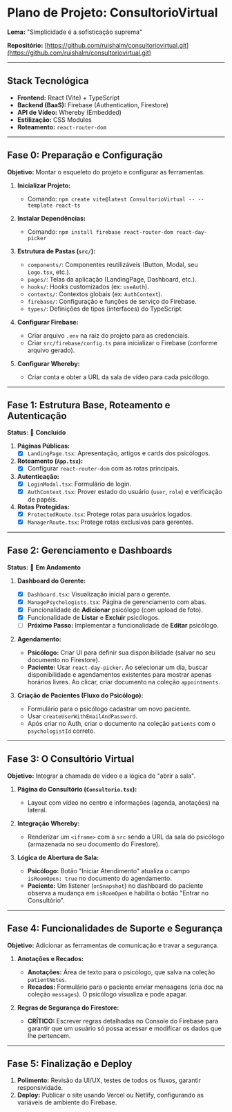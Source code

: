 # Plano de Projeto: ConsultorioVirtual

**Lema:** "Simplicidade é a sofisticação suprema"

**Repositório:** [https://github.com/ruishalm/consultoriovirtual.git](https://github.com/ruishalm/consultoriovirtual.git)

---

## Stack Tecnológica

*   **Frontend:** React (Vite) + TypeScript
*   **Backend (BaaS):** Firebase (Authentication, Firestore)
*   **API de Vídeo:** Whereby (Embedded)
*   **Estilização:** CSS Modules
*   **Roteamento:** `react-router-dom`

---

## Fase 0: Preparação e Configuração

**Objetivo:** Montar o esqueleto do projeto e configurar as ferramentas.

1.  **Inicializar Projeto:**
    *   Comando: `npm create vite@latest ConsultorioVirtual -- --template react-ts`

2.  **Instalar Dependências:**
    *   Comando: `npm install firebase react-router-dom react-day-picker`

3.  **Estrutura de Pastas (`src/`):**
    *   `components/`: Componentes reutilizáveis (Button, Modal, seu `Logo.tsx`, etc.).
    *   `pages/`: Telas da aplicação (LandingPage, Dashboard, etc.).
    *   `hooks/`: Hooks customizados (ex: `useAuth`).
    *   `contexts/`: Contextos globais (ex: `AuthContext`).
    *   `firebase/`: Configuração e funções de serviço do Firebase.
    *   `types/`: Definições de tipos (interfaces) do TypeScript.

4.  **Configurar Firebase:**
    *   Criar arquivo `.env` na raiz do projeto para as credenciais.
    *   Criar `src/firebase/config.ts` para inicializar o Firebase (conforme arquivo gerado).

5.  **Configurar Whereby:**
    *   Criar conta e obter a URL da sala de vídeo para cada psicólogo.

---

## Fase 1: Estrutura Base, Roteamento e Autenticação

**Status:** 🏁 **Concluído**

1.  **Páginas Públicas:**
    *   [x] `LandingPage.tsx`: Apresentação, artigos e cards dos psicólogos.

2.  **Roteamento (`App.tsx`):**
    *   [x] Configurar `react-router-dom` com as rotas principais.

3.  **Autenticação:**
    *   [x] `LoginModal.tsx`: Formulário de login.
    *   [x] `AuthContext.tsx`: Prover estado do usuário (`user`, `role`) e verificação de papéis.

4.  **Rotas Protegidas:**
    *   [x] `ProtectedRoute.tsx`: Protege rotas para usuários logados.
    *   [x] `ManagerRoute.tsx`: Protege rotas exclusivas para gerentes.

---

## Fase 2: Gerenciamento e Dashboards

**Status:** 🚧 **Em Andamento**

1.  **Dashboard do Gerente:**
    *   [x] `Dashboard.tsx`: Visualização inicial para o gerente.
    *   [x] `ManagePsychologists.tsx`: Página de gerenciamento com abas.
    *   [x] Funcionalidade de **Adicionar** psicólogo (com upload de foto).
    *   [x] Funcionalidade de **Listar** e **Excluir** psicólogos.
    *   [ ] **Próximo Passo:** Implementar a funcionalidade de **Editar** psicólogo.

2.  **Agendamento:**
    *   **Psicólogo:** Criar UI para definir sua disponibilidade (salvar no seu documento no Firestore).
    *   **Paciente:** Usar `react-day-picker`. Ao selecionar um dia, buscar disponibilidade e agendamentos existentes para mostrar apenas horários livres. Ao clicar, criar documento na coleção `appointments`.

3.  **Criação de Pacientes (Fluxo do Psicólogo):**
    *   Formulário para o psicólogo cadastrar um novo paciente.
    *   Usar `createUserWithEmailAndPassword`.
    *   Após criar no Auth, criar o documento na coleção `patients` com o `psychologistId` correto.

---

## Fase 3: O Consultório Virtual

**Objetivo:** Integrar a chamada de vídeo e a lógica de "abrir a sala".

1.  **Página do Consultório (`Consultorio.tsx`):**
    *   Layout com vídeo no centro e informações (agenda, anotações) na lateral.

2.  **Integração Whereby:**
    *   Renderizar um `<iframe>` com a `src` sendo a URL da sala do psicólogo (armazenada no seu documento do Firestore).

3.  **Lógica de Abertura de Sala:**
    *   **Psicólogo:** Botão "Iniciar Atendimento" atualiza o campo `isRoomOpen: true` no documento do agendamento.
    *   **Paciente:** Um listener (`onSnapshot`) no dashboard do paciente observa a mudança em `isRoomOpen` e habilita o botão "Entrar no Consultório".

---

## Fase 4: Funcionalidades de Suporte e Segurança

**Objetivo:** Adicionar as ferramentas de comunicação e travar a segurança.

1.  **Anotações e Recados:**
    *   **Anotações:** Área de texto para o psicólogo, que salva na coleção `patientNotes`.
    *   **Recados:** Formulário para o paciente enviar mensagens (cria doc na coleção `messages`). O psicólogo visualiza e pode apagar.

2.  **Regras de Segurança do Firestore:**
    *   **CRÍTICO:** Escrever regras detalhadas no Console do Firebase para garantir que um usuário só possa acessar e modificar os dados que lhe pertencem.

---

## Fase 5: Finalização e Deploy

1.  **Polimento:** Revisão da UI/UX, testes de todos os fluxos, garantir responsividade.
2.  **Deploy:** Publicar o site usando Vercel ou Netlify, configurando as variáveis de ambiente do Firebase.